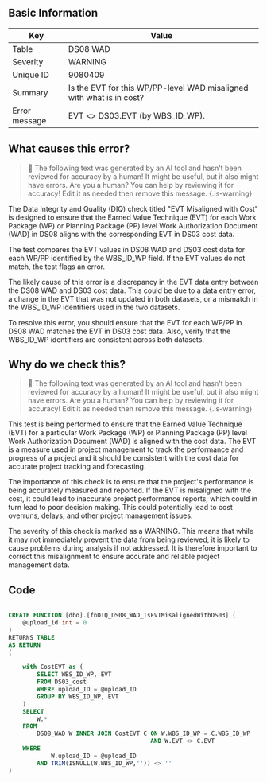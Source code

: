 ## Basic Information
| Key         | Value          |
|-------------|----------------|
| Table       | DS08 WAD |
| Severity    | WARNING |
| Unique ID   | 9080409   |
| Summary     | Is the EVT for this WP/PP-level WAD misaligned with what is in cost? |
| Error message | EVT <> DS03.EVT (by WBS_ID_WP). |

## What causes this error?

> :robot: The following text was generated by an AI tool and hasn't been reviewed for accuracy by a human! It might be useful, but it also might have errors. Are you a human? You can help by reviewing it for accuracy! Edit it as needed then remove this message.
{.is-warning}

The Data Integrity and Quality (DIQ) check titled "EVT Misaligned with Cost" is designed to ensure that the Earned Value Technique (EVT) for each Work Package (WP) or Planning Package (PP) level Work Authorization Document (WAD) in DS08 aligns with the corresponding EVT in DS03 cost data. 

The test compares the EVT values in DS08 WAD and DS03 cost data for each WP/PP identified by the WBS_ID_WP field. If the EVT values do not match, the test flags an error. 

The likely cause of this error is a discrepancy in the EVT data entry between the DS08 WAD and DS03 cost data. This could be due to a data entry error, a change in the EVT that was not updated in both datasets, or a mismatch in the WBS_ID_WP identifiers used in the two datasets. 

To resolve this error, you should ensure that the EVT for each WP/PP in DS08 WAD matches the EVT in DS03 cost data. Also, verify that the WBS_ID_WP identifiers are consistent across both datasets.
## Why do we check this?

> :robot: The following text was generated by an AI tool and hasn't been reviewed for accuracy by a human! It might be useful, but it also might have errors. Are you a human? You can help by reviewing it for accuracy! Edit it as needed then remove this message.
{.is-warning}

This test is being performed to ensure that the Earned Value Technique (EVT) for a particular Work Package (WP) or Planning Package (PP) level Work Authorization Document (WAD) is aligned with the cost data. The EVT is a measure used in project management to track the performance and progress of a project and it should be consistent with the cost data for accurate project tracking and forecasting.

The importance of this check is to ensure that the project's performance is being accurately measured and reported. If the EVT is misaligned with the cost, it could lead to inaccurate project performance reports, which could in turn lead to poor decision making. This could potentially lead to cost overruns, delays, and other project management issues.

The severity of this check is marked as a WARNING. This means that while it may not immediately prevent the data from being reviewed, it is likely to cause problems during analysis if not addressed. It is therefore important to correct this misalignment to ensure accurate and reliable project management data.
## Code

```sql

CREATE FUNCTION [dbo].[fnDIQ_DS08_WAD_IsEVTMisalignedWithDS03] (
	@upload_id int = 0
)
RETURNS TABLE
AS RETURN
(
	
	with CostEVT as (
		SELECT WBS_ID_WP, EVT
		FROM DS03_cost
		WHERE upload_ID = @upload_ID
		GROUP BY WBS_ID_WP, EVT
	)
	SELECT 
		W.*
	FROM
		DS08_WAD W INNER JOIN CostEVT C ON W.WBS_ID_WP = C.WBS_ID_WP
										AND W.EVT <> C.EVT
	WHERE
			W.upload_ID = @upload_ID  
		AND TRIM(ISNULL(W.WBS_ID_WP,'')) <> ''
)
```
